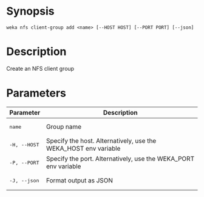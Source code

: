 # Synopsis

```weka nfs client-group add <name> [--HOST HOST] [--PORT PORT] [--json]```

# Description

Create an NFS client group

# Parameters

| Parameter | Description |
| --------- | ----------- |
| <pre>name</pre> | Group name |
| <pre>-H, --HOST</pre> | Specify the host. Alternatively, use the WEKA_HOST env variable |
| <pre>-P, --PORT</pre> | Specify the port. Alternatively, use the WEKA_PORT env variable |
| <pre>-J, --json</pre> | Format output as JSON |
